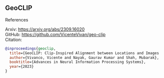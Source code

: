 ## GeoCLIP

References

Arxiv: https://arxiv.org/abs/2309.16020 \
GitHub: https://github.com/VicenteVivan/geo-clip \
Citation: 
```bib
@inproceedings{geoclip,
  title={GeoCLIP: Clip-Inspired Alignment between Locations and Images for Effective Worldwide Geo-localization},
  author={Vivanco, Vicente and Nayak, Gaurav Kumar and Shah, Mubarak},
  booktitle={Advances in Neural Information Processing Systems},
  year={2023}
}
```
